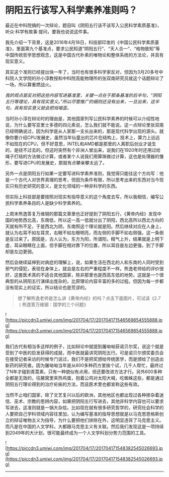 # 阴阳五行该写入科学素养准则吗？

最近在中科院搞的一次辩论，题目叫《阴阳五行该不该写入公民科学素质基准》，听众·科学有故事·提问，要我也说说这件事。

我先介绍一下背景，这是2016年4月18日，科技部印发的《中国公民科学素质基准》，里面第九个基准点，要求公民知道“阴阳五行”、“天人合一”、“格物致知”等中国传统哲学思想观念，这是中国古代朴素的唯物论和整体系统的方法论，并具有现实意义。

其实这个准则已经提出快一年了，当时也有很多科学家反对，但因为3月20多号中科院人文学院的孙小淳教授和中科院高能物理所的张双南研究员就这个话题辩论了一场，所以算重燃战火。

 *我的观点是反对把这些内容写进基准里，关键一点在于那条基准的后半句，“阴阳五行等理论，具有现实意义。”所以尽管推广的细则还没有出来，一旦出来，这半句，具有现实意义就会把戏唱歪。*

当时孙小淳在辩论时的理由是，其他国家列写公民科学素养的时候可以介绍性地说，为什么要写亚里士多德的四元素说，怎么我们就不能说。这一点辩论里张双南已经明确说过，因为科学是从人家那一支长出来的，那是现代科学出现的源头。就像你要介绍CPU发展史，虽然当年仙童出的芯片在结构上，技术上，算力上远远不如现在的CPU，但不好意思，INTEL和AMD都是那里的人离职后创业才诞生的，是绕不过去的。但这时突然有个非洲人冒出来，说我们在1920年时还用过给绳子打结的方法做过计算，或者某个人说我们用算珠做过计算，这也是处理器的雏形，要写进CPU的发展史，那就有点攀亲攀太远了。

另外一点是阴阳五行如果一定要写进科学素养准则，我觉得只能往这个方向写：他是一个古代人对世界真理的思考，但因为条件有限，所以思考出来的东西对当今现实只有历史研究的意义，是文化领域的一种非科学的东西。

但实际上科技部是要按照对现实有指导意义的这个角度去写，所以我相信，编写公民科学素养条目的人是缺少科学素养的。

上周末熊逸答复万维钢的那篇文章里也正好提到了阴阳五行，《黄帝内经》发现中国的地势西北高，东南低，所以这一高一低就分出了阴阳，西北高所以西北方向的天就有所不足，于是西北为阴，东南照这个理论就是阳。然后继续对应在人身上，就认为右耳不如左耳灵，右眼不如左眼明亮，而左侧的手脚不如右侧强，这一条倒是反过来了。原因是，古人认为，东方为阳，所谓阳，精气上升，结果就是上明下虚，耳朵眼睛在上面，但手脚在相对靠下的位置，所以耳目是左边更强，到了手脚却是左边更弱。

然后会继续延伸到对病症的理解上，说，如果生活在西北的人和东南的人同时受到邪气的侵犯，表现在身体上，就会是左右的严重程度不一样。熊逸老师给的评价很好，这套医术真的不适合其他国家，除非那里也是西高东低的地势。这就是一个很典型的从阴阳五行演绎出庞杂的，比原理论内容丰富的多的过程。但因为每一步都没有现实上的证实，所以结论也是荒谬的。

> 想了解熊逸老师是怎么讲《黄帝内经》的吗？点击下面图片，可试读《2.7丨熊逸答万维钢：国学的三个问题》

![https://piccdn3.umiwi.com/img/201704/17/201704171546569854555888.jpg](https://piccdn3.umiwi.com/img/201704/17/201704171546569854555888.jpg)

我们古代有相当多这样的例子，比如辩论中就提到屠呦呦获诺贝尔奖，说这个就是受到了中医的启发获得的成就，而中医就最讲究阴阳五行。可是诺贝尔颁奖委员会在接受记者采访的时候专门说过，我们不是把奖颁给传统医学，而是颁给了创造出新药的研究者。因为屠呦呦当年是从600多种药方里挨个试，几千人帮忙，最终过了N年才碰到青蒿素，只有一种貌似有点用，但还要改进方法才行。另外600多种全都是无效的，往腋窝里夹热鸡蛋，抱着公鸡对太阳大喊，吃蜘蛛这些，都是通过阴阳五行理论得到的治疗疟疾的方法，而且医术里也都宣称这些有效。

当然不止咱们国家，除了文艺复兴以后的欧洲，其他地区也都出现过各种掺杂着迷信、巫术、宗教的思辨内容，如果把阴阳五行写进去，其他非科学内容也可以要求写进去，这准则就是一锅大杂烩。比如现在就有很多研究哲学的，研究社会科学的人要把自己学科领域内容往里加，认为编写基准的指导思想就是以马克思恩格斯创立的辩证唯物主义为指导，为什么要把他们排除在外，这明显违背了马克思主义。而凡是在中国的人文学科，大都跟马克思主义有关联。然后我们发现这是一项持续到2049年的大计划，很可能最终成为一个人文学科划分势力范围的工具。

![https://piccdn3.umiwi.com/img/201704/17/201704171548382545026693.jpg](https://piccdn3.umiwi.com/img/201704/17/201704171548382545026693.jpg)

---
